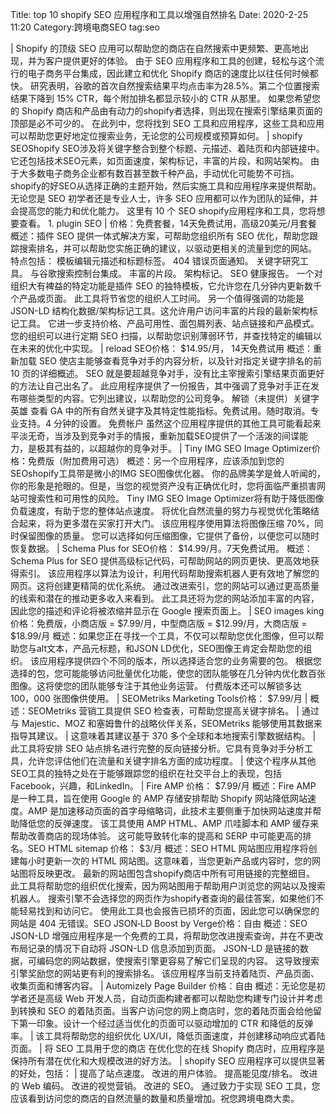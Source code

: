 Title: top 10 shopify SEO 应用程序和工具以增强自然排名
Date: 2020-2-25 11:20
Category:跨境电商SEO
tag:seo



| Shopify 的顶级 SEO
  应用可以帮助您的商店在自然搜索中更频繁、更高地出现，并为客户提供更好的体验。
  由于 SEO
  应用程序和工具的创建，轻松与这个流行的电子商务平台集成，因此建立和优化
  Shopify 商店的速度比以往任何时候都快。
  研究表明，谷歌的首次自然搜索结果平均点击率为28.5%。第二个位置搜索结果下降到
  15% CTR，每个附加排名都显示较小的 CTR 从那里。 如果您希望您的 Shopify
  商店和产品由有动力的shopify者选择，则出现在搜索引擎结果页面的顶部是必不可少的。
  在此列中，您将找到 SEO
  工具和应用程序，这些工具和应用可以帮助您更好地定位搜索业务，无论您的公司规模或预算如何。
| shopify SEOShopify
  SEO涉及将关键字整合到整个标题、元描述、着陆页和内部链接中。它还包括技术SEO元素，如页面速度，架构标记，丰富的片段，和网站架构。
  由于大多数电子商务企业都有数百甚至数千种产品，手动优化可能势不可挡。
  shopify的好SEO从选择正确的主题开始，然后实施工具和应用程序来提供帮助。
  无论您是 SEO 初学者还是专业人士，许多 SEO
  应用都可以作为团队的延伸，并会提高您的能力和优化能力。 这里有 10 个
  SEO shopify应用程序和工具，您将想要查看。 1. plugin SEO
| 价格：免费套餐，14天免费试用，高级20美元/月套餐 概述：插件 SEO
  提供一体式解决方案，可帮助您组织所有 SEO
  优化，帮助您跟踪搜索排名，并可以帮助您实施正确的建议，以驱动更相关的流量到您的网站。
  特点包括： 模板编辑元描述和标题标签。 404 错误页面通知。
  关键字研究工具。 与谷歌搜索控制台集成。 丰富的片段。 架构标记。 SEO
  健康报告。 一个对组织大有裨益的特定功能是插件 SEO
  的独特模板，它允许您在几分钟内更新数千个产品或页面。
  此工具将节省您的组织人工时间。 另一个值得强调的功能是 JSON-LD
  结构化数据/架构标记工具。这允许用户访问丰富的片段的最新架构标记工具。
  它进一步支持价格、产品可用性、面包屑列表、站点链接和产品模式。
  您的组织可以进行定期 SEO
  扫描，以帮助您识别薄弱环节，并查找特定的编辑以在未来的优化中实现。
| reload SEO价格： \$14.95/月， 14天免费试用 概述：重新加载 SEO
  使店主能够查看竞争对手的内容分析，以及针对指定关键字排名的前 10
  页的详细概述。 SEO
  就是要超越竞争对手，没有比主宰搜索引擎结果页面更好的方法让自己出名了。
  此应用程序提供了一份报告，其中强调了竞争对手正在发布哪些类型的内容。它列出建议，以帮助您的公司竞争。
  解锁（未提供）关键字英雄 查看 GA
  中的所有自然关键字及其特定性能指标。免费试用。随时取消。专业支持。4
  分钟的设置。 免费帐户
  虽然这个应用程序提供的其他工具可能看起来平淡无奇，当涉及到竞争对手的情报，重新加载SEO提供了一个活泼的间谍能力，是极其有益的，以超越你的竞争对手。
| Tiny IMG SEO Image Optimizer价格：免费版（附加费用可选）
  概述：另一个应用程序，应该添加到您的SEOshopify工具带是微小的IMG
  SEO图像优化器。
  你的品牌美学是耸人听闻的，你的形象是抢眼的。但是，当您的视觉资产没有正确优化时，您将面临严重损害网站可搜索性和可用性的风险。
  Tiny IMG SEO Image
  Optimizer将有助于降低图像负载速度，有助于您的整体站点速度。
  将优化自然流量的努力与视觉优化策略结合起来，将为更多潜在买家打开大门。
  该应用程序使用算法将图像压缩 70%，同时保留图像的质量。
  您可以选择如何压缩图像，它提供了备份，以便您可以随时恢复数据。
| Schema Plus for SEO价格： \$14.99/月。7天免费试用。 概述： Schema Plus
  for SEO 提供高级标记代码，可帮助网站的网页更快、更高效地获得索引。
  该应用程序以算法为设计，利用代码帮助搜索机器人更有效地了解您的网页。这将创建更精简的优化系统。
  通过改进索引，您的网站可以通过更高质量的线索和潜在的推动更多收入来看到。
  此工具还将为您的网站添加丰富的内容，因此您的描述和评论将被浓缩并显示在
  Google 搜索页面上。
| SEO images king价格：免费版，小商店版 = \$7.99/月，中型商店版 =
  \$12.99/月，大商店版 = \$18.99/月
  概述：如果您正在寻找一个工具，不仅可以帮助您优化图像，但可以帮助您与alt文本，产品元标题，和JSON
  LD优化，SEO图像王肯定会帮助您的组织。
  该应用程序提供四个不同的版本，所以选择适合您的业务需要的包。
  根据您选择的包，您可能能够访问批量优化功能，使您的团队能够在几分钟内优化数百张图像。这将使您的团队能够专注于其他业务运营。
  付费版本还可以解锁多达 100，000 张图像供使用。
| SEOMetriks Marketing Tools价格： \$7.99/月
| 概述：SEOMetriks 营销工具提供 SEO 检查表，可帮助您提高关键字排名。
| 通过与 Majestic、MOZ 和塞姆鲁什的战略伙伴关系，SEOMetriks
  能够使用其数据来指导其建议。
| 这意味着其建议基于 370 多个全球和本地搜索引擎数据结构。
| 此工具将安排 SEO
  站点排名进行完整的反向链接分析。它具有竞争对手分析工具，允许您评估他们在流量和关键字排名方面的成功程度。
| 使这个程序从其他SEO工具的独特之处在于能够跟踪您的组织在社交平台上的表现，包括Facebook，兴趣，和LinkedIn。
| Fire AMP 价格： \$7.99/月 概述：Fire AMP 是一种工具，旨在使用 Google
  的 AMP 存储安排帮助 Shopify 网站降低网站速度。AMP
  是加速移动页面的首字母缩略词，此技术主要侧重于加快网站速度并帮助降低您的反弹速度。
  该工具使用 AMP HTML、AMP 爪哇脚本和 AMP 缓存来帮助改善商店的现场体验。
  这可能导致转化率的提高和 SERP 中可能更高的排名。SEO HTML sitemap
  价格： \$3/月 概述：SEO HTML 网站图应用程序将创建每小时更新一次的 HTML
  网站图。这意味着，当您更新产品或内容时，您的网站图将反映更改。
  最新的网站图包含shopify商店中所有可用链接的完整细目。
  此工具将帮助您的组织优化搜索，因为网站图用于帮助用户浏览您的网站以及搜索机器人。
  搜索引擎不会选择您的网页作为shopify者查询的最佳答案，如果他们不能轻易找到和访问它。
  使用此工具也会报告已损坏的页面，因此您可以确保您的网站是 404
  无错误。SEO JSON‑LD Boost by Verge价格：自由 概述：SEO JSON-LD
  增强应用程序是一个免费的工具，将帮助您改进搜索查询，并在不更改布局记录的情况下自动将
  JSON-LD 信息添加到页面。 JSON-LD
  是链接的数据，可编码您的网站数据，使搜索引擎更容易了解它们呈现的内容。
  这导致搜索引擎奖励您的网站更有利的搜索排名。
  该应用程序当前支持着陆页、产品页面、收集页面和博客内容。
| Automizely Page Builder 价格：自由 概述：无论您是初学者还是高级 Web
  开发人员，自动页面构建者都可以帮助您构建专门设计并考虑到转换和 SEO
  的着陆页面。当客户访问您的网上商店时，您的着陆页面会给他留下第一印象。设计一个经过适当优化的页面可以驱动增加的
  CTR 和降低的反弹率。
| 该工具将帮助您的组织优化
  UX/UI，降低页面速度，并创建移动响应式着陆页面。
| 将 SEO 工具用于您的商店 在优化您的在线 Shopify
  商店时，应用程序是保持所有潜在优化和大规模改进的好方法。
| shopify SEO 应用程序可以提供显著的好处，包括：
| 提高了站点速度。 改进的用户体验。 提高能见度/排名。 改进的 Web 编码。
  改进的视觉营销。 改进的 SEO。 通过致力于实现 SEO
  工具，您应该看到访问您的商店的自然流量的数量和质量增加。祝您跨境电商大卖。
